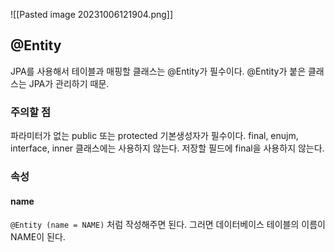 ![[Pasted image 20231006121904.png]]

## @Entity
JPA를 사용해서 테이블과 매핑할 클래스는 @Entity가 필수이다.
@Entity가 붙은 클래스는 JPA가 관리하기 때문.

### 주의할 점
파라미터가 없는 public 또는 protected 기본생성자가 필수이다.
final, enujm, interface, inner 클래스에는 사용하지 않는다.
저장할 필드에 final을 사용하지 않는다.

### 속성
#### name
`@Entity (name = NAME)`
처럼 작성해주면 된다. 그러면 데이터베이스 테이블의 이름이 NAME이 된다.



